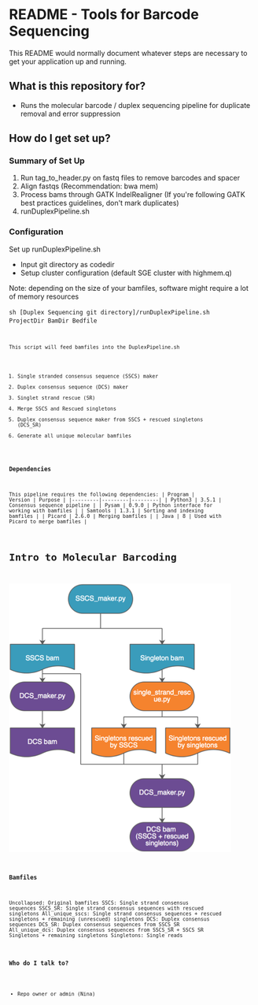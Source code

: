 # README - Tools for Barcode Sequencing #

This README would normally document whatever steps are necessary to get your application up and running.

## What is this repository for? ##

* Runs the molecular barcode / duplex sequencing pipeline for duplicate removal and error suppression

## How do I get set up? ##

### Summary of Set Up ###
1. Run tag_to_header.py on fastq files to remove barcodes and spacer
2. Align fastqs (Recommendation: bwa mem)
3. Process bams through GATK IndelRealigner (If you're following GATK best practices guidelines, don't mark duplicates)
4. runDuplexPipeline.sh

### Configuration ###
Set up runDuplexPipeline.sh
- Input git directory as codedir 
- Setup cluster configuration (default SGE cluster with highmem.q) 

Note: depending on the size of your bamfiles, software might require a lot of memory resources

<code>sh [Duplex Sequencing git directory]/runDuplexPipeline.sh ProjectDir BamDir Bedfile<code>

This script will feed bamfiles into the DuplexPipeline.sh
1. Single stranded consensus sequence (SSCS) maker
2. Duplex consensus sequence (DCS) maker
3. Singlet strand rescue (SR)
4. Merge SSCS and Rescued singletons
5. Duplex consensus sequence maker from SSCS + rescued singletons (DCS_SR)
6. Generate all unique molecular bamfiles 

### Dependencies ###
This pipeline requires the following dependencies:
| Program | Version | Purpose |
|---------|---------|---------|
| Python3 | 3.5.1 | Consensus sequence pipeline |
| Pysam | 0.9.0 | Python interface for working with bamfiles |
| Samtools | 1.3.1 | Sorting and indexing bamfiles |
| Picard | 2.6.0 | Merging bamfiles |
| Java | 8 | Used with Picard to merge bamfiles |

# Intro to Molecular Barcoding #
![Scheme](beta/script_overview.png)

### Bamfiles ###
Uncollapsed: Original bamfiles
SSCS: Single strand consensus sequences
SSCS_SR: Single strand consensus sequences with rescued singletons
All_unique_sscs: Single strand consensus sequences + rescued singletons + remaining (unrescued) singletons 
DCS: Duplex consensus sequences
DCS_SR: Duplex consensus sequences from SSCS_SR
All_unique_dcs: Duplex consensus sequences from SSCS_SR + SSCS SR Singletons + remaining singletons
Singletons: Single reads

### Who do I talk to? ###

* Repo owner or admin (Nina)